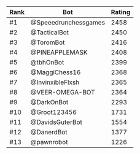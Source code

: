 Rank|Bot|Rating
---|---|---
#1|@Speeedrunchessgames|2458
#2|@TacticalBot|2450
#3|@ToromBot|2416
#4|@PINEAPPLEMASK|2408
#5|@tbhOnBot|2399
#6|@MaggiChess16|2368
#7|@InvinxibleFlxsh|2365
#8|@VEER-OMEGA-BOT|2364
#9|@DarkOnBot|2293
#10|@Groot123456|1731
#11|@DavidsGuterBot|1554
#12|@DanerdBot|1377
#13|@pawnrobot|1226
